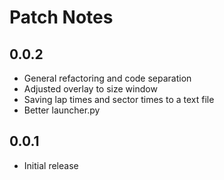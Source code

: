 # Patch Notes

## 0.0.2

- General refactoring and code separation
- Adjusted overlay to size window
- Saving lap times and sector times to a text file
- Better launcher.py

## 0.0.1

- Initial release
